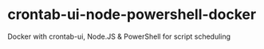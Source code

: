 # crontab-ui-node-powershell-docker
Docker with crontab-ui, Node.JS &amp; PowerShell for script scheduling
